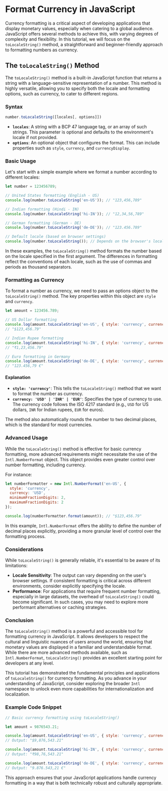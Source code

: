 # Format Currency in JavaScript

Currency formatting is a critical aspect of developing applications that display monetary values, especially when catering to a global audience. JavaScript offers several methods to achieve this, with varying degrees of complexity and flexibility. In this tutorial, we will focus on the `toLocaleString()` method, a straightforward and beginner-friendly approach to formatting numbers as currency.

## The `toLocaleString()` Method

The `toLocaleString()` method is a built-in JavaScript function that returns a string with a language-sensitive representation of a number. This method is highly versatile, allowing you to specify both the locale and formatting options, such as currency, to cater to different regions.

### Syntax

```javascript
number.toLocaleString([locales[, options]])
```

- **`locales`**: A string with a BCP 47 language tag, or an array of such strings. This parameter is optional and defaults to the environment's locale if not provided.
- **`options`**: An optional object that configures the format. This can include properties such as `style`, `currency`, and `currencyDisplay`.

### Basic Usage

Let's start with a simple example where we format a number according to different locales:

```javascript
let number = 123456789;

// United States formatting (English - US)
console.log(number.toLocaleString('en-US')); // "123,456,789"

// Indian formatting (Hindi - IN)
console.log(number.toLocaleString('hi-IN')); // "12,34,56,789"

// German formatting (German - DE)
console.log(number.toLocaleString('de-DE')); // "123.456.789"

// Default locale (based on browser settings)
console.log(number.toLocaleString()); // Depends on the browser's locale settings
```

In these examples, the `toLocaleString()` method formats the number based on the locale specified in the first argument. The differences in formatting reflect the conventions of each locale, such as the use of commas and periods as thousand separators.

### Formatting as Currency

To format a number as currency, we need to pass an options object to the `toLocaleString()` method. The key properties within this object are `style` and `currency`.

```javascript
let amount = 123456.789;

// US Dollar formatting
console.log(amount.toLocaleString('en-US', { style: 'currency', currency: 'USD' }));
// "$123,456.79"

// Indian Rupee formatting
console.log(amount.toLocaleString('hi-IN', { style: 'currency', currency: 'INR' }));
// "₹1,23,456.79"

// Euro formatting in Germany
console.log(amount.toLocaleString('de-DE', { style: 'currency', currency: 'EUR' }));
// "123.456,79 €"
```

#### Explanation

- **`style: 'currency'`**: This tells the `toLocaleString()` method that we want to format the number as currency.
- **`currency: 'USD' | 'INR' | 'EUR'`**: Specifies the type of currency to use. The currency code follows the ISO 4217 standard (e.g., `USD` for US dollars, `INR` for Indian rupees, `EUR` for euros).

The method also automatically rounds the number to two decimal places, which is the standard for most currencies.

### Advanced Usage

While the `toLocaleString()` method is effective for basic currency formatting, more advanced requirements might necessitate the use of the `Intl.NumberFormat` object. This object provides even greater control over number formatting, including currency.

For instance:

```javascript
let numberFormatter = new Intl.NumberFormat('en-US', {
  style: 'currency',
  currency: 'USD',
  minimumFractionDigits: 2,
  maximumFractionDigits: 2
});

console.log(numberFormatter.format(amount)); // "$123,456.79"
```

In this example, `Intl.NumberFormat` offers the ability to define the number of decimal places explicitly, providing a more granular level of control over the formatting process.

### Considerations

While `toLocaleString()` is generally reliable, it's essential to be aware of its limitations:

- **Locale Sensitivity**: The output can vary depending on the user's browser settings. If consistent formatting is critical across different environments, consider explicitly specifying the locale.
- **Performance**: For applications that require frequent number formatting, especially in large datasets, the overhead of `toLocaleString()` could become significant. In such cases, you may need to explore more performant alternatives or caching strategies.

### Conclusion

The `toLocaleString()` method is a powerful and accessible tool for formatting currency in JavaScript. It allows developers to respect the cultural and linguistic nuances of users around the world, ensuring that monetary values are displayed in a familiar and understandable format. While there are more advanced methods available, such as `Intl.NumberFormat`, `toLocaleString()` provides an excellent starting point for developers at any level.

This tutorial has demonstrated the fundamental principles and applications of `toLocaleString()` for currency formatting. As you advance in your understanding of JavaScript, consider exploring the broader `Intl` namespace to unlock even more capabilities for internationalization and localization.

### Example Code Snippet

```javascript
// Basic currency formatting using toLocaleString()

let amount = 9876543.21;

console.log(amount.toLocaleString('en-US', { style: 'currency', currency: 'USD' }));
// Output: "$9,876,543.21"

console.log(amount.toLocaleString('hi-IN', { style: 'currency', currency: 'INR' }));
// Output: "₹98,76,543.21"

console.log(amount.toLocaleString('de-DE', { style: 'currency', currency: 'EUR' }));
// Output: "9.876.543,21 €"
```

This approach ensures that your JavaScript applications handle currency formatting in a way that is both technically robust and culturally appropriate.